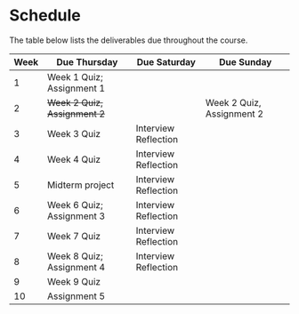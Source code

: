 # Schedule

The table below lists the deliverables due throughout the course.

| **Week** | **Due Thursday**          | **Due Saturday**     | **Due Sunday** |
|----------|---------------------------|----------------------|----------------|
| 1        | Week 1 Quiz; Assignment 1 |                      |                |
| 2        | <s>Week 2 Quiz, Assignment 2</s> |               | Week 2 Quiz, Assignment 2 |
| 3        | Week 3 Quiz               | Interview Reflection |                |
| 4        | Week 4 Quiz               | Interview Reflection |                |
| 5        | Midterm project           | Interview Reflection |                |
| 6        | Week 6 Quiz; Assignment 3 | Interview Reflection |                |
| 7        | Week 7 Quiz               | Interview Reflection |                |
| 8        | Week 8 Quiz; Assignment 4 | Interview Reflection |                |
| 9        | Week 9 Quiz               |                      |                |
| 10       | Assignment 5              |                      |                |
